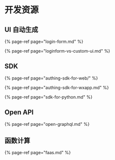 # 开发资源

## UI 自动生成

{% page-ref page="login-form.md" %}

{% page-ref page="loginform-vs-custom-ui.md" %}

## SDK

{% page-ref page="authing-sdk-for-web/" %}

{% page-ref page="authing-sdk-for-wxapp.md" %}

{% page-ref page="sdk-for-python.md" %}

## Open API

{% page-ref page="open-graphql.md" %}

## 函数计算

{% page-ref page="faas.md" %}

